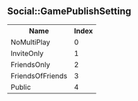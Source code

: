 ## Social::GamePublishSetting

<table><tr><th>Name</th><th>Index</th><tr><td>NoMultiPlay</td><td>0</td></tr><tr><td>InviteOnly</td><td>1</td></tr><tr><td>FriendsOnly</td><td>2</td></tr><tr><td>FriendsOfFriends</td><td>3</td></tr><tr><td>Public</td><td>4</td></tr></table>